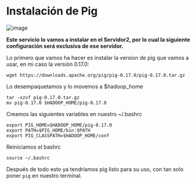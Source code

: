 # Instalación de Pig

![image](https://user-images.githubusercontent.com/123466051/235997235-4140061b-1324-47b6-b4b0-6ea1d42fc5f4.png)

**Este servicio lo vamos a instalar en el Servidor2, por lo cual la siguiente configuración será exclusiva de ese servidor.**

Lo primero que vamos ha hacer es instalar la version de pig que vamos a usar, en mi caso la versión 0.17.0:

```wget https://downloads.apache.org/pig/pig-0.17.0/pig-0.17.0.tar.gz```


Lo desempaquetamos y lo movemos a $hadoop_home

```
tar -xzvf pig-0.17.0.tar.gz
mv pig-0.17.0 $HADOOP_HOME/pig-0.17.0
```


Creamos las siguientes variables en nuestro ~/.bashrc

```
export PIG_HOME=$HADOOP_HOME/pig-0.17.0
export PATH=$PIG_HOME/bin:$PATH
export PIG_CLASSPATH=$HADOOP_HOME/conf
```

Reiniciamos el bashrc

```source ~/.bashrc```

Después de todo esto ya tendríamos pig listo para su uso, con tan solo poner ```pig``` en nuestro terminal.





